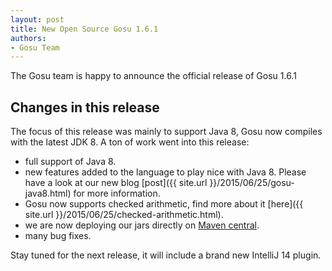 ```yaml
---
layout: post
title: New Open Source Gosu 1.6.1
authors:
- Gosu Team
---
```


The Gosu team is happy to announce the official release of Gosu 1.6.1 

Changes in this release
-----------------------

The focus of this release was mainly to support Java 8, Gosu now compiles with the latest JDK 8.
A ton of work went into this release:

- full support of Java 8. 
- new features added to the language to play nice with Java 8. Please have a look at our new blog [post]({{ site.url }}/2015/06/25/gosu-java8.html) for more information. 
- Gosu now supports checked arithmetic, find more about it [here]({{ site.url }}/2015/06/25/checked-arithmetic.html).
- we are now deploying our jars directly on [Maven central](http://search.maven.org/).
- many bug fixes.
 
Stay tuned for the next release, it will include a brand new IntelliJ 14 plugin.
